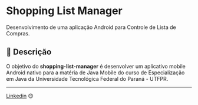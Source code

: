# Shopping List Manager

Desenvolvimento de uma aplicação Android para Controle de Lista de Compras. 

## 🚀 Descrição

O objetivo do **shopping-list-manager** é desenvolver um aplicativo mobile Android nativo para a matéria de Java Mobile do curso de Especialização em Java da Universidade Tecnológica Federal do Paraná - UTFPR.


---
[Linkedin](https://www.linkedin.com/in/wellitonfernandes/) 😊